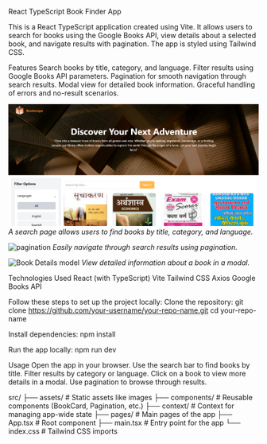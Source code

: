 React TypeScript Book Finder App

This is a React TypeScript application created using Vite. It allows users to search for books using the Google Books API, view details about a selected book, and navigate results with pagination. The app is styled using Tailwind CSS.

Features
Search books by title, category, and language.
Filter results using Google Books API parameters.
Pagination for smooth navigation through search results.
Modal view for detailed book information.
Graceful handling of errors and no-result scenarios.

![Search Page](https://github.com/sachinthacham/irusri-book-api/blob/main/book-app/src/assets/screenshots/screen01.png)
*A search page allows users to find books by title, category, and language.*

![pagination](src/assets/screenshots/screen2.png)
*Easily navigate through search results using pagination.*

![Book Details model](src/assets/screenshots/screen3.png)
*View detailed information about a book in a modal.*




Technologies Used
React (with TypeScript)
Vite
Tailwind CSS
Axios
Google Books API

Follow these steps to set up the project locally:
Clone the repository:
git clone https://github.com/your-username/your-repo-name.git
cd your-repo-name

Install dependencies:
npm install

Run the app locally:
npm run dev


Usage
Open the app in your browser.
Use the search bar to find books by title.
Filter results by category or language.
Click on a book to view more details in a modal.
Use pagination to browse through results.

src/
├── assets/               # Static assets like images
├── components/           # Reusable components (BookCard, Pagination, etc.)
├── context/              # Context for managing app-wide state
├── pages/                # Main pages of the app
├── App.tsx               # Root component
├── main.tsx              # Entry point for the app
└── index.css             # Tailwind CSS imports

